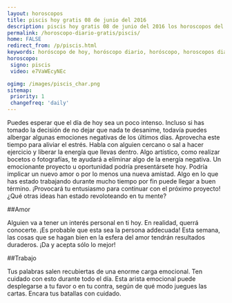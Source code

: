 ```yaml
---
layout: horoscopos
title: piscis hoy gratis 08 de junio del 2016 
description: piscis hoy gratis 08 de junio del 2016 los horoscopos del dia, amor, trabajo, vida personal. Todas las predicciones para piscis gratis. Ahora Tambien podes consultar el Oraculo SI o NO http://horoscopo-del-dia.com/oraculo-si-no/ 
permalink: /horoscopo-diario-gratis/piscis/
home: FALSE
redirect_from: /p/piscis.html
keywords: horóscopo de hoy, horóscopo diario, horóscopo, horoscopos diarios gratis del dia de hoy, horóscopo diario gratis,horóscopo 2016, horóscopo esperanza gracia, horoscopo piscis hoy, horoscop, horóscopos gratis, horoscopo piscis, horoscopo piscis 2016, Tarot, Astrologia, Zodíaco, piscis, horoscopo gratis
horoscopo:
 signo: piscis
 video: e7VaWEcyNEc

ogimg: /images/piscis_char.png
sitemap:
 priority: 1
 changefreq: 'daily'
---
```



Puedes esperar que el día de hoy sea un poco intenso. Incluso si has tomado la decisión de no dejar que nada te desanime, todavía puedes albergar algunas emociones negativas de los últimos días. Aprovecha este tiempo para aliviar el estrés. Habla con alguien cercano o sal a hacer ejercicio y liberar la energía que llevas dentro. Algo artístico, como realizar bocetos o fotografías, te ayudará a eliminar algo de la energía negativa.                                                                                                                                                                                                                                                                                                                                         Un emocionante proyecto u oportunidad podría presentársete hoy. Podría implicar un nuevo amor o por lo menos una nueva amistad. Algo en lo que has estado trabajando durante mucho tiempo por fin puede llegar a buen término. ¡Provocará tu entusiasmo para continuar con el próximo proyecto! ¿Qué otras ideas han estado revoloteando en tu mente?

##Amor

Alguien va a tener un interés personal en ti hoy. En realidad, querrá conocerte. ¡Es probable que esta sea la persona addecuada! Esta semana, las cosas que se hagan bien en la esfera del amor tendrán resultados duraderos. ¡Da y acepta sólo lo mejor!

##Trabajo

Tus palabras salen recubiertas de una enorme carga emocional. Ten cuidado con esto durante todo el día. Esta arista emocional puede desplegarse a tu favor o en tu contra, según de qué modo juegues las cartas. Encara tus batallas con cuidado.